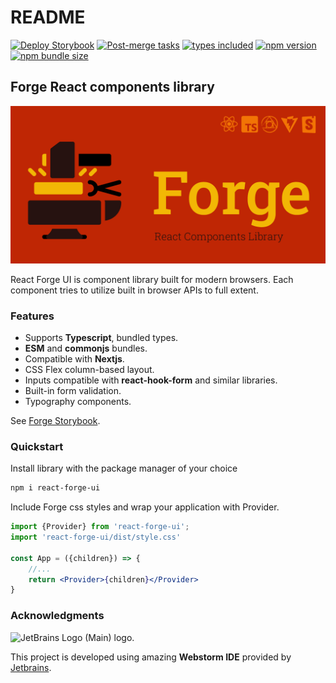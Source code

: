 # README

[![Deploy Storybook](https://github.com/morewings/react-forge-ui/actions/workflows/pages.yml/badge.svg)](https://github.com/morewings/react-forge-ui/actions/workflows/pages.yml) [![Post-merge tasks](https://github.com/morewings/react-forge-ui/actions/workflows/merge-jobs.yml/badge.svg)](https://github.com/morewings/react-forge-ui/actions/workflows/merge-jobs.yml) [![types included](https://img.shields.io/github/package-json/types/morewings/react-forge-ui)](https://github.com/morewings/react-forge-ui) [![npm version](https://badge.fury.io/js/react-forge-ui.svg)](https://www.npmjs.com/package/react-forge-ui) [![npm bundle size](https://deno.bundlejs.com/badge?q=react-forge-ui@latest\&config=%7B%22esbuild%22:%7B%22external%22:%5B%22react%22,%22react-dom%22%5D%7D%7D)](https://bundlejs.com/?bundle\&q=react-forge-ui@latest\&config=\{%22analysis%22:%22treemap%22,%22esbuild%22:\{%22external%22:\[%22react%22,%22react-dom%22]\}})

## Forge React components library

[![NPM library Create React App template logo](.gitbook/assets/logo.png)](./)

React Forge UI is component library built for modern browsers. Each component tries to utilize built in browser APIs to full extent.

### Features

* Supports **Typescript**, bundled types.
* **ESM** and **commonjs** bundles.
* Compatible with **Nextjs**.
* CSS Flex column-based layout.
* Inputs compatible with **react-hook-form** and similar libraries.
* Built-in form validation.
* Typography components.

See [Forge Storybook](https://morewings.github.io/react-forge-ui/).

### Quickstart

Install library with the package manager of your choice

```bash
npm i react-forge-ui
```

Include Forge css styles and wrap your application with Provider.

```jsx
import {Provider} from 'react-forge-ui';
import 'react-forge-ui/dist/style.css'

const App = ({children}) => {
    //...
    return <Provider>{children}</Provider>
}
```

### Acknowledgments

![JetBrains Logo (Main) logo.](https://resources.jetbrains.com/storage/products/company/brand/logos/jb\_beam.png)

This project is developed using amazing **Webstorm IDE** provided by [Jetbrains](https://www.jetbrains.com).

